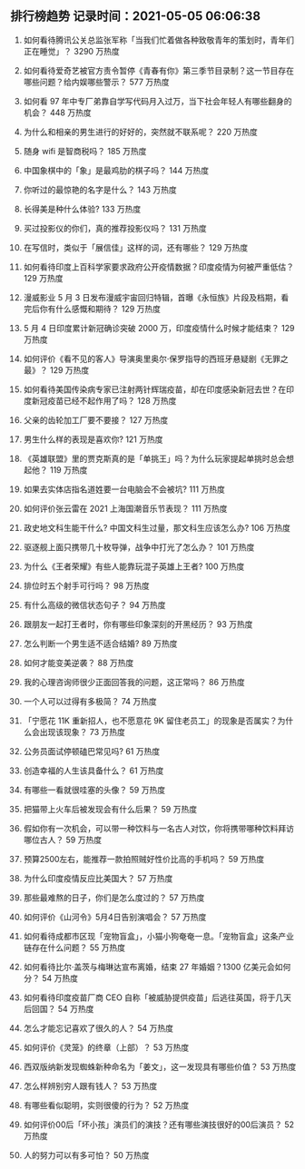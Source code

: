 
## 排行榜趋势 记录时间：2021-05-05 06:06:38
  
  1. 如何看待腾讯公关总监张军称「当我们忙着做各种致敬青年的策划时，青年们正在睡觉」？ 3290 万热度
    
  2. 如何看待爱奇艺被官方责令暂停《青春有你》第三季节目录制？这一节目存在哪些问题？给内娱哪些警示？ 577 万热度
    
  3. 如何看 97 年中专厂弟靠自学写代码月入过万，当下社会年轻人有哪些翻身的机会？ 448 万热度
    
  4. 为什么和相亲的男生进行的好好的，突然就不联系呢？ 220 万热度
    
  5. 随身 wifi 是智商税吗？ 185 万热度
    
  6. 中国象棋中的「象」是最鸡肋的棋子吗？ 144 万热度
    
  7. 你听过的最惊艳的名字是什么？ 143 万热度
    
  8. 长得美是种什么体验? 133 万热度
    
  9. 买过投影仪的你们，真的推荐投影仪吗？ 131 万热度
    
  10. 在写信时，类似于「展信佳」这样的词，还有哪些？ 129 万热度
    
  11. 如何看待印度上百科学家要求政府公开疫情数据？印度疫情为何被严重低估？ 129 万热度
    
  12. 漫威影业 5 月 3 日发布漫威宇宙回归特辑，首曝《永恒族》片段及档期，看完后你有什么感慨和期待？ 129 万热度
    
  13. 5 月 4 日印度累计新冠确诊突破 2000 万，印度疫情什么时候才能结束？ 129 万热度
    
  14. 如何评价《看不见的客人》导演奥里奥尔·保罗指导的西班牙悬疑剧《无罪之最》？ 129 万热度
    
  15. 如何看待美国传染病专家已注射两针辉瑞疫苗，却在印度感染新冠去世？在印度新冠疫苗已经不起作用了吗？ 128 万热度
    
  16. 父亲的齿轮加工厂要不要接？ 127 万热度
    
  17. 男生什么样的表现是喜欢你? 121 万热度
    
  18. 《英雄联盟》里的贾克斯真的是「单挑王」吗？为什么玩家提起单挑时总会想起他？ 119 万热度
    
  19. 如果去实体店指名道姓要一台电脑会不会被坑? 111 万热度
    
  20. 如何评价张云雷在 2021 上海国潮音乐节表现？ 111 万热度
    
  21. 政史地文科生能干什么? 中国文科生过量，那文科生应该怎么办? 106 万热度
    
  22. 驱逐舰上面只携带几十枚导弹，战争中打光了怎么办？ 101 万热度
    
  23. 为什么《王者荣耀》有些人能靠玩混子英雄上王者? 100 万热度
    
  24. 排位时五个射手可行吗？ 98 万热度
    
  25. 有什么高级的微信状态句子？ 94 万热度
    
  26. 跟朋友一起打王者时，你有哪些印象深刻的开黑经历？ 93 万热度
    
  27. 怎么判断一个男生适不适合结婚? 89 万热度
    
  28. 如何才能变美逆袭？ 88 万热度
    
  29. 我的心理咨询师很少正面回答我的问题，这正常吗？ 86 万热度
    
  30. 一个人可以过得有多极简？ 74 万热度
    
  31. 「宁愿花 11K 重新招人，也不愿意花 9K 留住老员工」的现象是否属实？为什么会出现该现象？ 73 万热度
    
  32. 公务员面试停顿磕巴常见吗? 61 万热度
    
  33. 创造幸福的人生该具备什么？ 61 万热度
    
  34. 有哪些一看就很哇塞的头像？ 59 万热度
    
  35. 把猫带上火车后被发现会有什么后果？ 59 万热度
    
  36. 假如你有一次机会，可以带一种饮料与一名古人对饮，你将携带哪种饮料拜访哪位古人？ 59 万热度
    
  37. 预算2500左右，能推荐一款拍照贼好性价比高的手机吗？ 59 万热度
    
  38. 为什么印度疫情反应比美国大？ 57 万热度
    
  39. 那些最难熬的日子，你们是怎么度过的？ 57 万热度
    
  40. 如何评价《山河令》5月4日告别演唱会？ 57 万热度
    
  41. 如何看待成都市区现「宠物盲盒」，小猫小狗奄奄一息。「宠物盲盒」这条产业链存在什么问题？ 55 万热度
    
  42. 如何看待比尔·盖茨与梅琳达宣布离婚，结束 27 年婚姻？1300 亿美元会如何分？ 54 万热度
    
  43. 如何看待印度疫苗厂商 CEO 自称「被威胁提供疫苗」后逃往英国，将于几天后回国？ 54 万热度
    
  44. 怎么才能忘记喜欢了很久的人？ 54 万热度
    
  45. 如何评价《灵笼》的终章（上部）？ 53 万热度
    
  46. 西双版纳新发现蜘蛛新种命名为「姜文」，这一发现具有哪些价值？ 53 万热度
    
  47. 怎么样辨别穷人跟有钱人？ 53 万热度
    
  48. 有哪些看似聪明，实则很傻的行为？ 52 万热度
    
  49. 如何评价00后「坏小孩」演员们的演技？还有哪些演技很好的00后演员？ 52 万热度
    
  50. 人的努力可以有多可怕？ 50 万热度
    